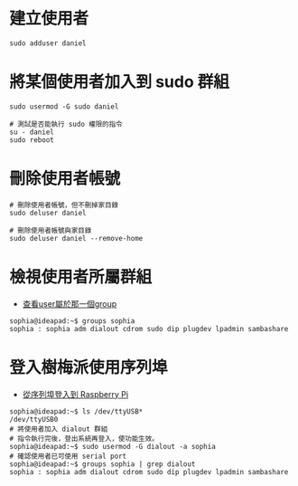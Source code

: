 # 建立使用者

```
sudo adduser daniel
```

# 將某個使用者加入到 sudo 群組

```
sudo usermod -G sudo daniel

# 測試是否能執行 sudo 權限的指令
su - daniel
sudo reboot
```

# 刪除使用者帳號

```
# 刪除使用者帳號，但不刪掉家目錄
sudo deluser daniel

# 刪除使用者帳號與家目錄
sudo deluser daniel --remove-home
```

# 檢視使用者所屬群組

* [查看user屬於那一個group ](https://go-linux.blogspot.com/2011/11/tips-usergroup.html)

```
sophia@ideapad:~$ groups sophia
sophia : sophia adm dialout cdrom sudo dip plugdev lpadmin sambashare
```
# 登入樹梅派使用序列埠

* [從序列埠登入到 Raspberry Pi](https://www.raspberrypi.com.tw/1999/connect-to-raspberry-pi-via-serial/)

```
sophia@ideapad:~$ ls /dev/ttyUSB*
/dev/ttyUSB0
# 將使用者加入 dialout 群組
# 指令執行完後，登出系統再登入，使功能生效。
sophia@ideapad:~$ sudo usermod -G dialout -a sophia
# 確認使用者已可使用 serial port
sophia@ideapad:~$ groups sophia | grep dialout
sophia : sophia adm dialout cdrom sudo dip plugdev lpadmin sambashare
```

